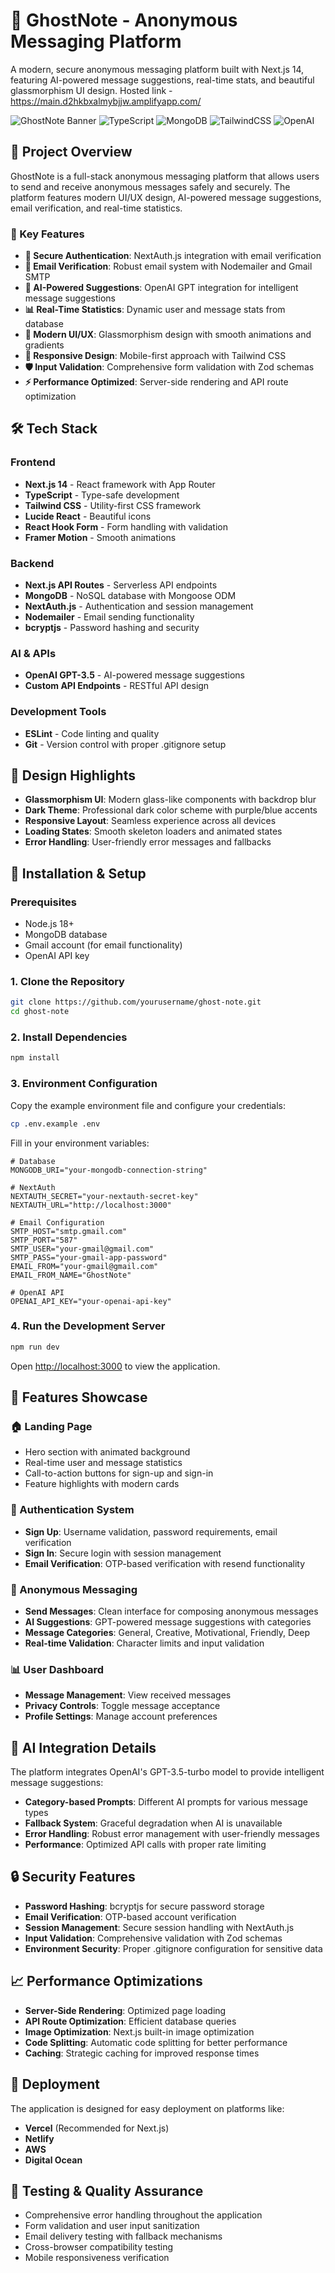 # 👻 GhostNote - Anonymous Messaging Platform

A modern, secure anonymous messaging platform built with Next.js 14, featuring AI-powered message suggestions, real-time stats, and beautiful glassmorphism UI design.
Hosted link - https://main.d2hkbxalmybjjw.amplifyapp.com/

![GhostNote Banner](https://img.shields.io/badge/Next.js-14-black?style=for-the-badge&logo=next.js&logoColor=white)
![TypeScript](https://img.shields.io/badge/TypeScript-007ACC?style=for-the-badge&logo=typescript&logoColor=white)
![MongoDB](https://img.shields.io/badge/MongoDB-4EA94B?style=for-the-badge&logo=mongodb&logoColor=white)
![TailwindCSS](https://img.shields.io/badge/Tailwind_CSS-38B2AC?style=for-the-badge&logo=tailwind-css&logoColor=white)
![OpenAI](https://img.shields.io/badge/OpenAI-412991?style=for-the-badge&logo=openai&logoColor=white)

## 🚀 Project Overview

GhostNote is a full-stack anonymous messaging platform that allows users to send and receive anonymous messages safely and securely. The platform features modern UI/UX design, AI-powered message suggestions, email verification, and real-time statistics.

### 🎯 Key Features

- **🔐 Secure Authentication**: NextAuth.js integration with email verification
- **📧 Email Verification**: Robust email system with Nodemailer and Gmail SMTP
- **🤖 AI-Powered Suggestions**: OpenAI GPT integration for intelligent message suggestions
- **📊 Real-Time Statistics**: Dynamic user and message stats from database
- **🎨 Modern UI/UX**: Glassmorphism design with smooth animations and gradients
- **📱 Responsive Design**: Mobile-first approach with Tailwind CSS
- **🛡️ Input Validation**: Comprehensive form validation with Zod schemas
- **⚡ Performance Optimized**: Server-side rendering and API route optimization

## 🛠️ Tech Stack

### Frontend
- **Next.js 14** - React framework with App Router
- **TypeScript** - Type-safe development
- **Tailwind CSS** - Utility-first CSS framework
- **Lucide React** - Beautiful icons
- **React Hook Form** - Form handling with validation
- **Framer Motion** - Smooth animations

### Backend
- **Next.js API Routes** - Serverless API endpoints
- **MongoDB** - NoSQL database with Mongoose ODM
- **NextAuth.js** - Authentication and session management
- **Nodemailer** - Email sending functionality
- **bcryptjs** - Password hashing and security

### AI & APIs
- **OpenAI GPT-3.5** - AI-powered message suggestions
- **Custom API Endpoints** - RESTful API design

### Development Tools
- **ESLint** - Code linting and quality
- **Git** - Version control with proper .gitignore setup

## 🎨 Design Highlights

- **Glassmorphism UI**: Modern glass-like components with backdrop blur
- **Dark Theme**: Professional dark color scheme with purple/blue accents
- **Responsive Layout**: Seamless experience across all devices
- **Loading States**: Smooth skeleton loaders and animated states
- **Error Handling**: User-friendly error messages and fallbacks

## 🔧 Installation & Setup

### Prerequisites
- Node.js 18+ 
- MongoDB database
- Gmail account (for email functionality)
- OpenAI API key

### 1. Clone the Repository
```bash
git clone https://github.com/yourusername/ghost-note.git
cd ghost-note
```

### 2. Install Dependencies
```bash
npm install
```

### 3. Environment Configuration
Copy the example environment file and configure your credentials:
```bash
cp .env.example .env
```

Fill in your environment variables:
```env
# Database
MONGODB_URI="your-mongodb-connection-string"

# NextAuth
NEXTAUTH_SECRET="your-nextauth-secret-key"
NEXTAUTH_URL="http://localhost:3000"

# Email Configuration
SMTP_HOST="smtp.gmail.com"
SMTP_PORT="587"
SMTP_USER="your-gmail@gmail.com"
SMTP_PASS="your-gmail-app-password"
EMAIL_FROM="your-gmail@gmail.com"
EMAIL_FROM_NAME="GhostNote"

# OpenAI API
OPENAI_API_KEY="your-openai-api-key"
```

### 4. Run the Development Server
```bash
npm run dev
```

Open [http://localhost:3000](http://localhost:3000) to view the application.

## 📱 Features Showcase

### 🏠 Landing Page
- Hero section with animated background
- Real-time user and message statistics
- Call-to-action buttons for sign-up and sign-in
- Feature highlights with modern cards

### 🔐 Authentication System
- **Sign Up**: Username validation, password requirements, email verification
- **Sign In**: Secure login with session management
- **Email Verification**: OTP-based verification with resend functionality

### 📧 Anonymous Messaging
- **Send Messages**: Clean interface for composing anonymous messages
- **AI Suggestions**: GPT-powered message suggestions with categories
- **Message Categories**: General, Creative, Motivational, Friendly, Deep
- **Real-time Validation**: Character limits and input validation

### 📊 User Dashboard
- **Message Management**: View received messages
- **Privacy Controls**: Toggle message acceptance
- **Profile Settings**: Manage account preferences

## 🤖 AI Integration Details

The platform integrates OpenAI's GPT-3.5-turbo model to provide intelligent message suggestions:

- **Category-based Prompts**: Different AI prompts for various message types
- **Fallback System**: Graceful degradation when AI is unavailable
- **Error Handling**: Robust error management with user-friendly messages
- **Performance**: Optimized API calls with proper rate limiting

## 🔒 Security Features

- **Password Hashing**: bcryptjs for secure password storage
- **Email Verification**: OTP-based account verification
- **Session Management**: Secure session handling with NextAuth.js
- **Input Validation**: Comprehensive validation with Zod schemas
- **Environment Security**: Proper .gitignore configuration for sensitive data

## 📈 Performance Optimizations

- **Server-Side Rendering**: Optimized page loading
- **API Route Optimization**: Efficient database queries
- **Image Optimization**: Next.js built-in image optimization
- **Code Splitting**: Automatic code splitting for better performance
- **Caching**: Strategic caching for improved response times

## 🚀 Deployment

The application is designed for easy deployment on platforms like:
- **Vercel** (Recommended for Next.js)
- **Netlify**
- **AWS**
- **Digital Ocean**

## 🧪 Testing & Quality Assurance

- Comprehensive error handling throughout the application
- Form validation and user input sanitization
- Email delivery testing with fallback mechanisms
- Cross-browser compatibility testing
- Mobile responsiveness verification
